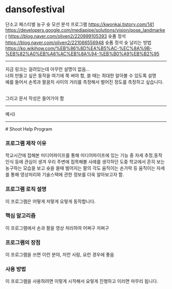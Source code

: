 # dansofestival
단소고 페스티벌 농구 슛 모션 분석 프로그램
https://kwonkai.tistory.com/141
https://developers.google.com/mediapipe/solutions/vision/pose_landmarker
https://blog.naver.com/oliven2/220999105393 슛폼 정석
https://blog.naver.com/oliven2/221066556948 슛폼 정석
슛 날리는 방법 https://ko.wikihow.com/%EB%86%8D%EA%B5%AC-%EC%8A%9B-%EB%82%A0%EB%A6%AC%EB%8A%94-%EB%B0%A9%EB%B2%95 

<hr>

지금 링크는 걸려있는데 아무런 설명이 없음... <br>
너희 만들고 싶은 동작을 여기에 쭉 써야 함, 쓸 때는 최대한 알아볼 수 있도록 설명 <br>
예를 들어서 손목과 팔꿈치 사이의 거리를 측정해서 벌어진 정도를 측정하고 싶습니다. <br>
<br>


그리고 문서 작성은 들어가야 함<br>

<hr>
예시)
<hr>
# Shoot Help Program

### 프로그램 제작 이유
학교시간에 접해본 미디어파이프를 통해 미디어파이프에 있는 기능 중 자세 추정,동작 인식 등에 관심이 생겨 우리 주변에 접목해볼 사례를 생각하던 도중 학교에서 흔히 보는 농구하는 모습을 보고 슛을 쏠때 벌어지는 팔의 각도 움직이는 손가락 등 움직이는 자세를 통해 영상처리와 기술스택에 관한 정보를 더욱 알아보고자 함.

### 프로그램 로직 설명
이 프로그램은 어떻게 저렇게 요렇게 동작합니다.

### 핵심 알고리즘
이 프로그램에서 손과 팔을 영상 처리하여 어쩌구 저쩌구

### 프로그램의 장점
이 프로그램을 쓰면 이런 분야, 저런 사람, 요런 경우에 좋음

### 사용 방법
이 프로그램을 사용하려면 이렇게 시작해서 요렇게 진행하고 이러면 마무리 됩니다.
